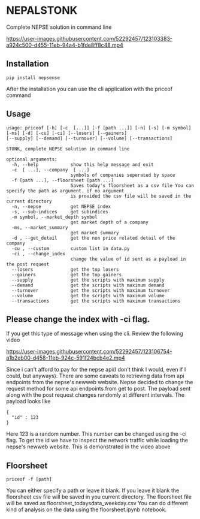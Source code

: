 


# NEPALSTONK
Complete NEPSE solution in command line

https://user-images.githubusercontent.com/52292457/123103383-a924c500-d455-11eb-94a4-b1fde8ff8c48.mp4
## Installation
```console
pip install nepsense
````
After the installation you can use the cli application with the priceof command

## Usage
```console
usage: priceof [-h] [-c  [...]] [-f [path ...]] [-n] [-s] [-m symbol] [-ms] [-d] [-cu] [-ci] [--losers] [--gainers]
[--supply] [--demand] [--turnover] [--volume] [--transactions]

STONK, complete NEPSE solution in command line

optional arguments:
  -h, --help            show this help message and exit
  -c  [ ...], --company  [ ...]
                        symbols of companies seperated by space
  -f [path ...], --floorsheet [path ...]
                        Saves today's floorsheet as a csv file You can specify the path as argument. if no argument 
                        is provided the csv file will be saved in the current directory
  -n, --nepse           get NEPSE index
  -s, --sub-indices     get subindices
  -m symbol, --market_depth symbol
                        get market depth of a company
  -ms, --market_summary
                        get market summary
  -d , --get_detail     get the non price related detail of the company
  -cu , --custom        custom list in data.py
  -ci , --change_index 
                        change the value of id sent as a payload in the post request
  --losers              get the top losers
  --gainers             get the top gainers
  --supply              get the scripts with maximum supply
  --demand              get the scripts with maximum demand
  --turnover            get the scripts with maximum turnover
  --volume              get the scripts with maximum volume
  --transactions        get the scripts with maximum transactions
```

## Please change the index with -ci flag.
If you get this type of message when using the cli. Review the following video

https://user-images.githubusercontent.com/52292457/123106754-a1b2eb00-d458-11eb-924c-591f24bcb4e2.mp4


Since i can't afford to pay for the nepse api(I don't think I would, even if I could, but anyways). 
There are some caveats to retrieving data from api endpoints from the nepse's newweb website. Nepse decided
to change the request method for some api endpoints from get to post. The payload sent along with the
post request changes randomly at different intervals. 
The payload looks like 
```
{
  "id" : 123
}
```
Here 123 is a random number. This number can be changed using the -ci flag. To get the id we have to 
inspect the network traffic while loading the nepse's newweb website. This is demonstrated in the video above

## Floorsheet
```
priceof -f [path]
```
You can either specify a path or leave it blank. If you leave it blank the floorsheet csv file will be
saved in you current directory. The floorsheet file will be saved as floorsheet_todaysdata_weekday.csv
You can do different kind of analysis on the data using the floorsheet.ipynb notebook. 

